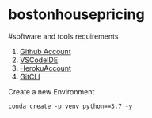# bostonhousepricing

#software and tools requirements

1. [Github Account](https://github.com)
2. [VSCodeIDE](https://visualstudio.com)
3. [HerokuAccount](https://heroku.com)
4. [GitCLI](https://git-scm.com/book/en/v2/Getting-Started-The-Command-Line) 

Create a new Environment

```
conda create -p venv python==3.7 -y
```